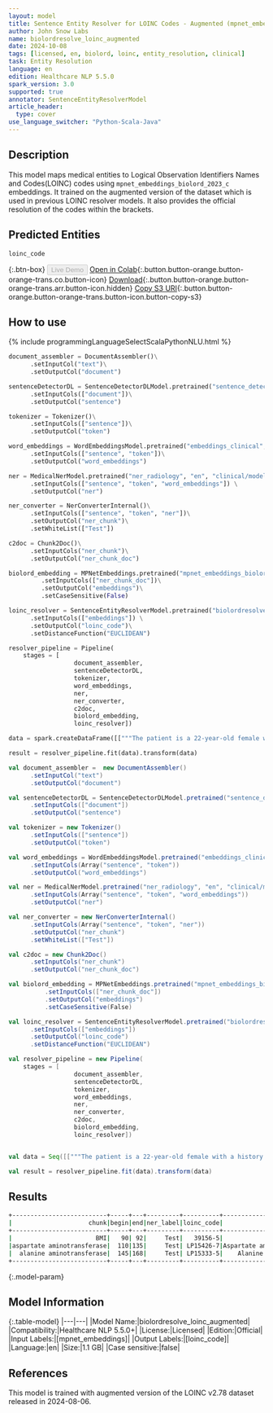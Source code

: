 ```yaml
---
layout: model
title: Sentence Entity Resolver for LOINC Codes - Augmented (mpnet_embeddings_biolord_2023_c embeddings)
author: John Snow Labs
name: biolordresolve_loinc_augmented
date: 2024-10-08
tags: [licensed, en, biolord, loinc, entity_resolution, clinical]
task: Entity Resolution
language: en
edition: Healthcare NLP 5.5.0
spark_version: 3.0
supported: true
annotator: SentenceEntityResolverModel
article_header:
  type: cover
use_language_switcher: "Python-Scala-Java"
---
```


## Description

This model maps medical entities to Logical Observation Identifiers Names and Codes(LOINC) codes using `mpnet_embeddings_biolord_2023_c` embeddings.
It trained on the augmented version of the dataset which is used in previous LOINC resolver models. It also provides the official resolution of the codes within the brackets.

## Predicted Entities

`loinc_code`

{:.btn-box}
<button class="button button-orange" disabled>Live Demo</button>
[Open in Colab](https://colab.research.google.com/github/JohnSnowLabs/spark-nlp-workshop/blob/master/healthcare-nlp/05.0.Clinical_Entity_Resolvers.ipynb){:.button.button-orange.button-orange-trans.co.button-icon}
[Download](https://s3.amazonaws.com/auxdata.johnsnowlabs.com/clinical/models/biolordresolve_loinc_augmented_en_5.5.0_3.0_1728403801539.zip){:.button.button-orange.button-orange-trans.arr.button-icon.hidden}
[Copy S3 URI](s3://auxdata.johnsnowlabs.com/clinical/models/biolordresolve_loinc_augmented_en_5.5.0_3.0_1728403801539.zip){:.button.button-orange.button-orange-trans.button-icon.button-copy-s3}

## How to use



<div class="tabs-box" markdown="1">
{% include programmingLanguageSelectScalaPythonNLU.html %}
	
```python
document_assembler = DocumentAssembler()\
	  .setInputCol("text")\
	  .setOutputCol("document")

sentenceDetectorDL = SentenceDetectorDLModel.pretrained("sentence_detector_dl_healthcare", "en", "clinical/models") \
	  .setInputCols(["document"])\
	  .setOutputCol("sentence")

tokenizer = Tokenizer()\
	  .setInputCols(["sentence"])\
	  .setOutputCol("token")

word_embeddings = WordEmbeddingsModel.pretrained("embeddings_clinical", "en", "clinical/models")\
	  .setInputCols(["sentence", "token"])\
	  .setOutputCol("word_embeddings")

ner = MedicalNerModel.pretrained("ner_radiology", "en", "clinical/models") \
	  .setInputCols(["sentence", "token", "word_embeddings"]) \
	  .setOutputCol("ner")

ner_converter = NerConverterInternal()\
	  .setInputCols(["sentence", "token", "ner"])\
	  .setOutputCol("ner_chunk")\
	  .setWhiteList(["Test"])

c2doc = Chunk2Doc()\
	  .setInputCols("ner_chunk")\
	  .setOutputCol("ner_chunk_doc")

biolord_embedding = MPNetEmbeddings.pretrained("mpnet_embeddings_biolord_2023_c", "en")\
         .setInputCols(["ner_chunk_doc"])\
         .setOutputCol("embeddings")\
         .setCaseSensitive(False)

loinc_resolver = SentenceEntityResolverModel.pretrained("biolordresolve_loinc_augmented","en", "clinical/models")\
	  .setInputCols(["embeddings"]) \
	  .setOutputCol("loinc_code")\
	  .setDistanceFunction("EUCLIDEAN")

resolver_pipeline = Pipeline(
    stages = [
	              document_assembler,
	              sentenceDetectorDL,
	              tokenizer,
	              word_embeddings,
	              ner,
	              ner_converter,
	              c2doc,
	              biolord_embedding,
	              loinc_resolver])

data = spark.createDataFrame([["""The patient is a 22-year-old female with a history of obesity. She has a Body mass index (BMI) of 33.5 kg/m2, aspartate aminotransferase 64, and alanine aminotransferase 126."""]]).toDF("text")

result = resolver_pipeline.fit(data).transform(data)
```
```scala
val document_assembler =  new DocumentAssembler()
	  .setInputCol("text")
	  .setOutputCol("document")

val sentenceDetectorDL = SentenceDetectorDLModel.pretrained("sentence_detector_dl_healthcare", "en", "clinical/models")
	  .setInputCols(["document"])
	  .setOutputCol("sentence")

val tokenizer = new Tokenizer()
	  .setInputCols(["sentence"])
	  .setOutputCol("token")

val word_embeddings = WordEmbeddingsModel.pretrained("embeddings_clinical", "en", "clinical/models")
	  .setInputCols(Array("sentence", "token"))
	  .setOutputCol("word_embeddings")

val ner = MedicalNerModel.pretrained("ner_radiology", "en", "clinical/models")
	  .setInputCols(Array("sentence", "token", "word_embeddings"))
	  .setOutputCol("ner")

val ner_converter = new NerConverterInternal()
	  .setInputCols(Array("sentence", "token", "ner"))
	  .setOutputCol("ner_chunk")
	  .setWhiteList(["Test"])

val c2doc = new Chunk2Doc()
	  .setInputCols("ner_chunk")
	  .setOutputCol("ner_chunk_doc")

val biolord_embedding = MPNetEmbeddings.pretrained("mpnet_embeddings_biolord_2023_c", "en")
          .setInputCols(["ner_chunk_doc"])
          .setOutputCol("embeddings")
          .setCaseSensitive(False)

val loinc_resolver = SentenceEntityResolverModel.pretrained("biolordresolve_loinc_augmented","en", "clinical/models")
	  .setInputCols(["embeddings"])
	  .setOutputCol("loinc_code")
	  .setDistanceFunction("EUCLIDEAN")

val resolver_pipeline = new Pipeline(
    stages = [
	              document_assembler,
	              sentenceDetectorDL,
	              tokenizer,
	              word_embeddings,
	              ner,
	              ner_converter,
	              c2doc,
	              biolord_embedding,
	              loinc_resolver])


val data = Seq([["""The patient is a 22-year-old female with a history of obesity. She has a Body mass index (BMI) of 33.5 kg/m2, aspartate aminotransferase 64, and alanine aminotransferase 126."""]]).toDF("text")

val result = resolver_pipeline.fit(data).transform(data)
```
</div>

## Results

```bash
+--------------------------+-----+---+---------+----------+-------------------------------------------------------+------------------------------------------------------------+------------------------------------------------------------+------------------------------------------------------------+
|                     chunk|begin|end|ner_label|loinc_code|                                            description|                                                 resolutions|                                                   all_codes|                                                  aux_labels|
+--------------------------+-----+---+---------+----------+-------------------------------------------------------+------------------------------------------------------------+------------------------------------------------------------+------------------------------------------------------------+
|                       BMI|   90| 92|     Test|   39156-5|                    BMI [Body mass index (BMI) [Ratio]]|BMI [Body mass index (BMI) [Ratio]]:::BMI Est [Body mass ...|39156-5:::89270-3:::94138-5:::59574-4:::LP415677-6:::5957...|Observation:::Observation:::Observation:::Observation:::M...|
|aspartate aminotransferase|  110|135|     Test| LP15426-7|Aspartate aminotransferase [Aspartate aminotransferase]|Aspartate aminotransferase [Aspartate aminotransferase]::...|LP15426-7:::100739-2:::LP307348-5:::LP307326-1:::LP307433...|Observation:::Observation:::Observation:::Observation:::O...|
|  alanine aminotransferase|  145|168|     Test| LP15333-5|    Alanine aminotransferase [Alanine aminotransferase]|Alanine aminotransferase [Alanine aminotransferase]:::L-a...|LP15333-5:::59245-1:::100738-4:::LP307326-1:::69383-8:::L...|Observation:::Observation:::Observation:::Observation:::O...|
+--------------------------+-----+---+---------+----------+-------------------------------------------------------+------------------------------------------------------------+------------------------------------------------------------+------------------------------------------------------------+
```

{:.model-param}
## Model Information

{:.table-model}
|---|---|
|Model Name:|biolordresolve_loinc_augmented|
|Compatibility:|Healthcare NLP 5.5.0+|
|License:|Licensed|
|Edition:|Official|
|Input Labels:|[mpnet_embeddings]|
|Output Labels:|[loinc_code]|
|Language:|en|
|Size:|1.1 GB|
|Case sensitive:|false|

## References
This model is trained with augmented version of the LOINC v2.78 dataset released in 2024-08-06.

